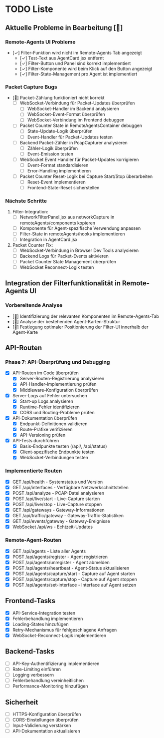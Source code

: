 # TODO Liste

## Aktuelle Probleme in Bearbeitung [🔄]

### Remote-Agents UI Probleme
- [✓] Filter-Funktion wird nicht im Remote-Agents Tab angezeigt
  - [✓] Test-Text aus AgentCard.jsx entfernt
  - [✓] Filter-Button und Panel sind korrekt implementiert
  - [✓] Filter-Komponente wird beim Klick auf den Button angezeigt
  - [✓] Filter-State-Management pro Agent ist implementiert

### Packet Capture Bugs
- [🔄] Packet-Zählung funktioniert nicht korrekt
  - [ ] WebSocket-Verbindung für Packet-Updates überprüfen
    - [ ] WebSocket-Handler im Backend analysieren
    - [ ] WebSocket-Event-Format überprüfen
    - [ ] WebSocket-Verbindung im Frontend debuggen
  - [ ] Packet Counter State in RemoteAgentsContainer debuggen
    - [ ] State-Update-Logik überprüfen
    - [ ] Event-Handler für Packet-Updates testen
  - [ ] Backend Packet-Zähler in PcapCapturer analysieren
    - [ ] Zähler-Logik überprüfen
    - [ ] Event-Emission testen
  - [ ] WebSocket Event Handler für Packet-Updates korrigieren
    - [ ] Event-Format standardisieren
    - [ ] Error-Handling implementieren
  - [ ] Packet Counter Reset-Logik bei Capture Start/Stop überarbeiten
    - [ ] Reset-Event implementieren
    - [ ] Frontend-State-Reset sicherstellen

### Nächste Schritte
1. Filter-Integration:
   - [ ] NetworkFilterPanel.jsx aus networkCapture in remoteAgents/components kopieren
   - [ ] Komponente für Agent-spezifische Verwendung anpassen
   - [ ] Filter-State in remoteAgents/hooks implementieren
   - [ ] Integration in AgentCard.jsx

2. Packet Counter Fix:
   - [ ] WebSocket-Verbindung in Browser Dev Tools analysieren
   - [ ] Backend Logs für Packet-Events aktivieren
   - [ ] Packet Counter State Management überprüfen
   - [ ] WebSocket Reconnect-Logik testen

## Integration der Filterfunktionalität in Remote-Agents UI

### Vorbereitende Analyse
- [🔄] Identifizierung der relevanten Komponenten im Remote-Agents-Tab
- [🔄] Analyse der bestehenden Agent-Karten-Struktur
- [🔄] Festlegung optimaler Positionierung der Filter-UI innerhalb der Agent-Karte

## API-Routen

### Phase 7: API-Überprüfung und Debugging
- [x] API-Routen im Code überprüfen
  - [x] Server-Routen-Registrierung analysieren
  - [x] API-Handler-Implementierung prüfen
  - [x] Middleware-Konfiguration überprüfen
- [x] Server-Logs auf Fehler untersuchen
  - [x] Start-up Logs analysieren
  - [x] Runtime-Fehler identifizieren
  - [x] CORS und Routing-Probleme prüfen
- [x] API-Dokumentation überprüfen
  - [x] Endpunkt-Definitionen validieren
  - [x] Route-Präfixe verifizieren
  - [x] API-Versioning prüfen
- [x] API-Tests durchführen
  - [x] Basis-Endpunkte testen (/api/, /api/status)
  - [x] Client-spezifische Endpunkte testen
  - [x] WebSocket-Verbindungen testen

### Implementierte Routen
- [x] GET /api/health - Systemstatus und Version
- [x] GET /api/interfaces - Verfügbare Netzwerkschnittstellen
- [x] POST /api/analyze - PCAP-Datei analysieren
- [x] POST /api/live/start - Live-Capture starten
- [x] POST /api/live/stop - Live-Capture stoppen
- [x] GET /api/gateways - Gateway-Informationen
- [x] GET /api/traffic/gateway - Gateway-Traffic-Statistiken
- [x] GET /api/events/gateway - Gateway-Ereignisse
- [x] WebSocket /api/ws - Echtzeit-Updates

### Remote-Agent-Routen
- [x] GET /api/agents - Liste aller Agents
- [x] POST /api/agents/register - Agent registrieren
- [x] POST /api/agents/unregister - Agent abmelden
- [x] POST /api/agents/heartbeat - Agent-Status aktualisieren
- [x] POST /api/agents/capture/start - Capture auf Agent starten
- [x] POST /api/agents/capture/stop - Capture auf Agent stoppen
- [x] POST /api/agents/set-interface - Interface auf Agent setzen

## Frontend-Tasks
- [x] API-Service-Integration testen
- [x] Fehlerbehandlung implementieren
- [x] Loading-States hinzufügen
- [x] Retry-Mechanismus für fehlgeschlagene Anfragen
- [x] WebSocket-Reconnect-Logik implementieren

## Backend-Tasks
- [ ] API-Key-Authentifizierung implementieren
- [ ] Rate-Limiting einführen
- [ ] Logging verbessern
- [ ] Fehlerbehandlung vereinheitlichen
- [ ] Performance-Monitoring hinzufügen

## Sicherheit
- [ ] HTTPS-Konfiguration überprüfen
- [ ] CORS-Einstellungen überprüfen
- [ ] Input-Validierung verstärken
- [ ] API-Dokumentation aktualisieren 